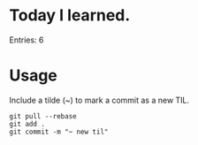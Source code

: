 # Today I learned.

Entries: 6

# Usage
Include a tilde (~) to mark a commit as a new TIL.
```
git pull --rebase
git add .
git commit -m "~ new til"
```